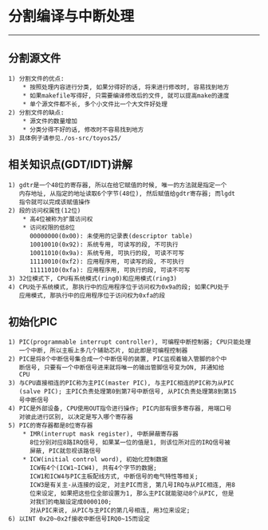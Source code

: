 # **分割编译与中断处理** #
***


## **分割源文件** ##
    1) 分割文件的优点:
        * 按照处理内容进行分类, 如果分得好的话, 将来进行修改时, 容易找到地方
        * 如果makefile写得好, 只需要编译修改后的文件, 就可以提高make的速度
        * 单个源文件都不长, 多个小文件比一个大文件好处理
    2) 分割文件的缺点:
        * 源文件的数量增加
        * 分类分得不好的话, 修改时不容易找到地方
    3) 具体例子请参见./os-src/toyos25/



## **相关知识点(GDT/IDT)讲解** ##
    1) gdtr是一个48位的寄存器, 所以在给它赋值的时候, 唯一的方法就是指定一个
       内存地址, 从指定的地址读取6个字节(48位), 然后赋值给gdtr寄存器; 而lgdt
       指令就可以完成该赋值操作
    2) 段的访问权属性(12位)
        * 高4位被称为扩展访问权
        * 访问权限的低8位
          00000000(0x00): 未使用的记录表(descriptor table)
          10010010(0x92): 系统专用, 可读写的段, 不可执行
          10011010(0x9a): 系统专用, 可执行的段, 可读不可写
          11110010(0xf2): 应用程序用, 可读写的段, 不可执行
          11111010(0xfa): 应用程序用, 可执行的段, 可读不可写
    3) 32位模式下, CPU有系统模式(ring0)和应用模式(ring3)
    4) CPU处于系统模式, 那执行中的应用程序位于访问权为0x9a的段; 如果CPU处于
       应用模式, 那执行中的应用程序位于访问权为0xfa的段



## **初始化PIC** ##
    1) PIC(programmable interrupt controller), 可编程中断控制器; CPU只能处理
       一个中断, 所以主板上多几个辅助芯片, 如此即是可编程控制器
    2) PIC是将8个中断信号集合成一个中断信号的装置, PIC监视着输入管脚的8个中
       断信号, 只要有一个中断信号进来就将唯一的输出管脚信号变为ON, 并通知给
       CPU
    3) 与CPU直接相连的PIC称为主PIC(master PIC), 与主PIC相连的PIC称为从PIC
       (salve PIC); 主PIC负责处理第0到第7号中断信号, 从PIC负责处理第8到第15
       号中断信号
    4) PIC是外部设备, CPU使用OUT指令进行操作; PIC内部有很多寄存器, 用端口号
       对彼此进行区别, 以决定是写入哪个寄存器
    5) PIC的寄存器都是8位寄存器
        * IMR(interrupt mask register), 中断屏蔽寄存器
          8位分别对应8路IRQ信号, 如果某一位的值是1, 则该位所对应的IRQ信号被
          屏蔽, PIC就忽视该路信号
        * ICW(initial control word), 初始化控制数据
          ICW有4个(ICW1~ICW4), 共有4个字节的数据;
          ICW1和ICW4与PIC主板配线方式, 中断信号的电气特性等相关;
          ICW3是有关主-从连接的设定, 对主PIC而言, 第几号IRQ与从PIC相连, 用8
          位来设定, 如果把这些位全部设置为1, 那么主PIC就能驱动8个从PIC, 但是
          对我们的电脑设定成0000100;
          对从PIC来说, 从PIC与主PIC的第几号相连, 用3位来设定;
    6) 以INT 0x20~0x2f接收中断信号IRQ0~15而设定
